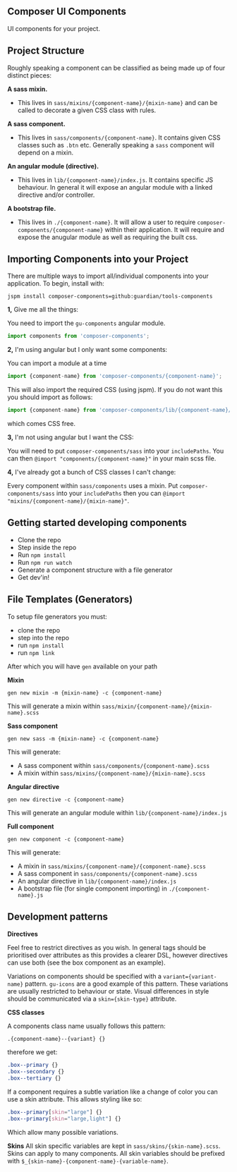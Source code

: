 Composer UI Components
---------

UI components for your project.


Project Structure
-----------

Roughly speaking a component can be classified as being made up of four distinct pieces:

__A sass mixin.__
- This lives in `sass/mixins/{component-name}/{mixin-name}` and can be called to decorate a given CSS class with rules.

__A sass component.__
- This lives in `sass/components/{component-name}`. It contains given CSS classes such as `.btn` etc. Generally speaking a `sass` component will depend on a mixin.

__An angular module (directive).__
- This lives in `lib/{component-name}/index.js`. It contains specific JS behaviour. In general it will expose an angular module with a linked directive and/or controller.

__A bootstrap file.__
- This lives in `./{component-name}`. It will allow a user to require `composer-components/{component-name}` within their application. It will require and expose the anugular module as well as requiring the built css.



Importing Components into your Project
-----------

There are multiple ways to import all/individual components into your application. To begin, install with:

```jspm install composer-components=github:guardian/tools-components```

__1,__ Give me all the things:

You need to import the `gu-components` angular module.

``` js
import components from 'composer-components';
```

__2,__ I'm using angular but I only want some components:

You can import a module at a time

``` js
import {component-name} from 'composer-components/{component-name}';
```

This will also import the required CSS (using jspm). If you do not want this you should import as follows:

``` js
import {component-name} from 'composer-components/lib/{component-name}/index'
```

which comes CSS free.

__3,__ I'm not using angular but I want the CSS:

You will need to put `composer-components/sass` into your `includePaths`. You can then `@import "components/{component-name}"` in your main scss file.

__4,__ I've already got a bunch of CSS classes I can't change:

Every component within `sass/components` uses a mixin. Put `composer-components/sass` into your `includePaths` then you can `@import "mixins/{component-name}/{mixin-name}"`.


Getting started developing components
-----------
- Clone the repo
- Step inside the repo
- Run `npm install`
- Run `npm run watch`
- Generate a component structure with a file generator
- Get dev'in!


File Templates (Generators)
----------

To setup file generators you must:
- clone the repo
- step into the repo
- run `npm install`
- run `npm link`

After which you will have `gen` available on your path

__Mixin__

`gen new mixin -m {mixin-name} -c {component-name}`

This will generate a mixin within `sass/mixin/{component-name}/{mixin-name}.scss`

__Sass component__

`gen new sass -m {mixin-name} -c {component-name}`

This will generate:
- A sass component within `sass/components/{component-name}.scss`
- A mixin within `sass/mixins/{component-name}/{mixin-name}.scss`

__Angular directive__

`gen new directive -c {component-name}`

This will generate an angular module within `lib/{component-name}/index.js`

__Full component__

`gen new component -c {component-name}`

This will generate:

- A mixin in `sass/mixins/{component-name}/{component-name}.scss`
- A sass component in `sass/components/{component-name}.scss`
- An angular directive in `lib/{component-name}/index.js`
- A bootstrap file (for single component importing) in `./{component-name}.js`

Development patterns
---------------------

__Directives__

Feel free to restrict directives as you wish. In general tags should be prioritised over attributes as this provides a clearer DSL, however directives can use both (see the box component as an example).

Variations on components should be specified with a `variant={variant-name}` pattern. `gu-icons` are a good example of this pattern. These variations are usually restricted to behaviour or state. Visual differences in style should be communicated via a `skin={skin-type}` attribute.

__CSS classes__

A components class name usually follows this pattern:

```css
.{component-name}--{variant} {}
```

therefore we get:

```css
.box--primary {}
.box--secondary {}
.box--tertiary {}
```

If a component requires a subtle variation like a change of color you can use a skin attribute.  This allows styling like so:

``` css
.box--primary[skin="large"] {}
.box--primary[skin="large,light"] {}
```

Which allow many possible variations.

__Skins__
All skin specific variables are kept in `sass/skins/{skin-name}.scss`. Skins can apply to many components. All skin variables should be prefixed with `$_{skin-name}-{component-name}-{variable-name}`.
